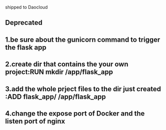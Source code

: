 shipped to Daocloud

Deprecated
-------

1.be sure about the gunicorn command to trigger the flask app
---
2.create dir that contains the your own project:RUN mkdir /app/flask_app
----
3.add the whole prject files to the dir just created :ADD flask_app/ /app/flask_app
----
4.change the expose port of Docker and the listen port of nginx
----
